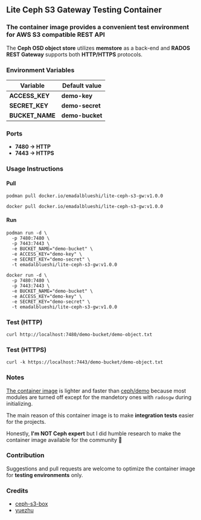 ## Lite Ceph S3 Gateway Testing Container

### The container image provides a convenient test environment for AWS S3 compatible REST API

The **Ceph OSD object store** utilizes **memstore** as a back-end and **RADOS REST Gateway** supports both **HTTP/HTTPS** protocols.

### Environment Variables

|    Variable    |  Default value  |
|----------------|-----------------|
| **ACCESS_KEY** |   **demo-key**  |
| **SECRET_KEY** | **demo-secret** |
| **BUCKET_NAME**| **demo-bucket** |

### Ports

 - **7480 -> HTTP**
 - **7443 -> HTTPS**

### Usage Instructions 

#### Pull
```
podman pull docker.io/emadalblueshi/lite-ceph-s3-gw:v1.0.0

docker pull docker.io/emadalblueshi/lite-ceph-s3-gw:v1.0.0
```
#### Run
```
podman run -d \
  -p 7480:7480 \
  -p 7443:7443 \
  -e BUCKET_NAME="demo-bucket" \
  -e ACCESS_KEY="demo-key" \
  -e SECRET_KEY="demo-secret" \
  -t emadalblueshi/lite-ceph-s3-gw:v1.0.0

docker run -d \
  -p 7480:7480 \
  -p 7443:7443 \
  -e BUCKET_NAME="demo-bucket" \
  -e ACCESS_KEY="demo-key" \
  -e SECRET_KEY="demo-secret" \
  -t emadalblueshi/lite-ceph-s3-gw:v1.0.0
```
### Test (HTTP)
```
curl http://localhost:7480/demo-bucket/demo-object.txt
```
### Test (HTTPS)
```
curl -k https://localhost:7443/demo-bucket/demo-object.txt
```

### Notes
[The container image](https://github.com/EmadAlblueshi/lite-ceph-s3-gw) is lighter and faster than [ceph/demo](https://quay.io/repository/ceph/demo) because
most modules are turned off except for the mandetory ones with `radosgw` during initializing.

The main reason of this container image is to make **integration tests** easier for the projects.

Honestly, **I'm NOT Ceph expert** but I did humble research to make the container image available for the community 🙂

### Contribution
Suggestions and pull requests are welcome to optimize the container image for **testing environments** only.

### Credits
- [ceph-s3-box](https://github.com/hetznercloud/ceph-s3-box)
- [yuezhu](https://gist.github.com/yuezhu/1b24e5d22054b56d271a3a61506a15de)

